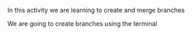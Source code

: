 In this activity we are learning to create and merge branches

We are going to create branches using the terminal